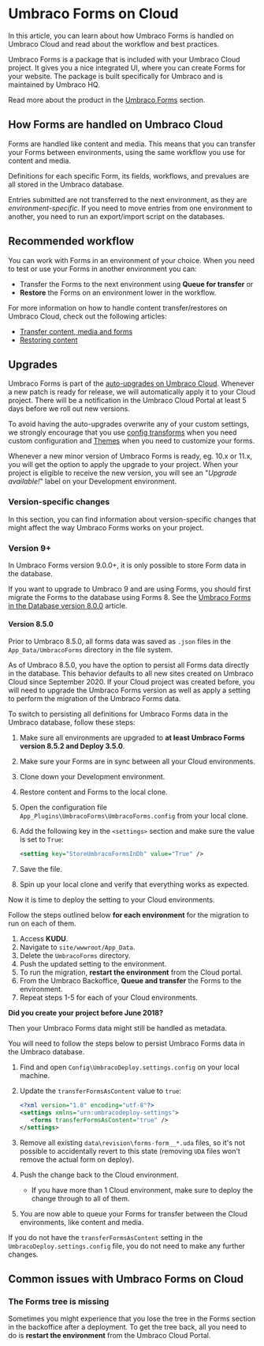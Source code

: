 # Umbraco Forms on Cloud

In this article, you can learn about how Umbraco Forms is handled on Umbraco Cloud and read about the workflow and best practices.

Umbraco Forms is a package that is included with your Umbraco Cloud project. It gives you a nice integrated UI, where you can create Forms for your website. The package is built specifically for Umbraco and is maintained by Umbraco HQ.

Read more about the product in the [Umbraco Forms](../../umbraco-forms/overview.md) section.

## How Forms are handled on Umbraco Cloud

Forms are handled like content and media. This means that you can transfer your Forms between environments, using the same workflow you use for content and media.

Definitions for each specific Form, its fields, workflows, and prevalues are all stored in the Umbraco database.

Entries submitted are not transferred to the next environment, as they are _environment-specific_. If you need to move entries from one environment to another, you need to run an export/import script on the databases.

## Recommended workflow

You can work with Forms in an environment of your choice. When you need to test or use your Forms in another environment you can:

* Transfer the Forms to the next environment using **Queue for transfer** or
* **Restore** the Forms on an environment lower in the workflow.

For more information on how to handle content transfer/restores on Umbraco Cloud, check out the following articles:

* [Transfer content, media and forms](content-transfer.md)
* [Restoring content](restoring-content/)

## Upgrades

Umbraco Forms is part of the [auto-upgrades on Umbraco Cloud](../upgrades/). Whenever a new patch is ready for release, we will automatically apply it to your Cloud project. There will be a notification in the Umbraco Cloud Portal at least 5 days before we roll out new versions.

To avoid having the auto-upgrades overwrite any of your custom settings, we strongly encourage that you use [config transforms](../set-up/config-transforms.md) when you need custom configuration and [Themes](https://docs.umbraco.com/umbraco-forms/developer/themes) when you need to customize your forms.

Whenever a new minor version of Umbraco Forms is ready, eg. 10.x or 11.x, you will get the option to apply the upgrade to your project. When your project is eligible to receive the new version, you will see an "_Upgrade available!_" label on your Development environment.

### Version-specific changes

In this section, you can find information about version-specific changes that might affect the way Umbraco Forms works on your project.

### Version 9+

In Umbraco Forms version 9.0.0+, it is only possible to store Form data in the database.

If you want to upgrade to Umbraco 9 and are using Forms, you should first migrate the Forms to the database using Forms 8. See the [Umbraco Forms in the Database version 8.0.0](https://our.umbraco.com/Documentation/Add-ons/UmbracoForms/Developer/Forms-in-the-Database/) article.

#### Version 8.5.0

Prior to Umbraco 8.5.0, all forms data was saved as `.json` files in the `App_Data/UmbracoForms` directory in the file system.

As of Umbraco 8.5.0, you have the option to persist all Forms data directly in the database. This behavior defaults to all new sites created on Umbraco Cloud since September 2020. If your Cloud project was created before, you will need to upgrade the Umbraco Forms version as well as apply a setting to perform the migration of the Umbraco Forms data.

To switch to persisting all definitions for Umbraco Forms data in the Umbraco database, follow these steps:

1. Make sure all environments are upgraded to **at least Umbraco Forms version 8.5.2 and Deploy 3.5.0**.
2. Make sure your Forms are in sync between all your Cloud environments.
3. Clone down your Development environment.
4. Restore content and Forms to the local clone.
5. Open the configuration file `App_Plugins\UmbracoForms\UmbracoForms.config` from your local clone.
6.  Add the following key in the `<settings>` section and make sure the value is set to `True`:

    ```xml
    <setting key="StoreUmbracoFormsInDb" value="True" />
    ```
7. Save the file.
8. Spin up your local clone and verify that everything works as expected.

Now it is time to deploy the setting to your Cloud environments.

Follow the steps outlined below **for each environment** for the migration to run on each of them.

1. Access **KUDU**.
2. Navigate to `site/wwwroot/App_Data`.
3. Delete the `UmbracoForms` directory.
4. Push the updated setting to the environment.
5. To run the migration, **restart the environment** from the Cloud portal.
6. From the Umbraco Backoffice, **Queue and transfer** the Forms to the environment.
7. Repeat steps 1-5 for each of your Cloud environments.

**Did you create your project before June 2018?**

Then your Umbraco Forms data might still be handled as metadata.

You will need to follow the steps below to persist Umbraco Forms data in the Umbraco database.

1. Find and open `Config\UmbracoDeploy.settings.config` on your local machine.
2.  Update the `transferFormsAsContent` value to `true`:

    ```xml
    <?xml version="1.0" encoding="utf-8"?>
    <settings xmlns="urn:umbracodeploy-settings">
       <forms transferFormsAsContent="true" />
    </settings>
    ```
3. Remove all existing `data\revision\forms-form__*.uda` files, so it's not possible to accidentally revert to this state (removing `UDA` files won't remove the actual form on deploy).
4. Push the change back to the Cloud environment.
   * If you have more than 1 Cloud environment, make sure to deploy the change through to all of them.
5. You are now able to queue your Forms for transfer between the Cloud environments, like content and media.

If you do not have the `transferFormsAsContent` setting in the `UmbracoDeploy.settings.config` file, you do not need to make any further changes.

## Common issues with Umbraco Forms on Cloud

### The Forms tree is missing

Sometimes you might experience that you lose the tree in the Forms section in the backoffice after a deployment. To get the tree back, all you need to do is **restart the environment** from the Umbraco Cloud Portal.
